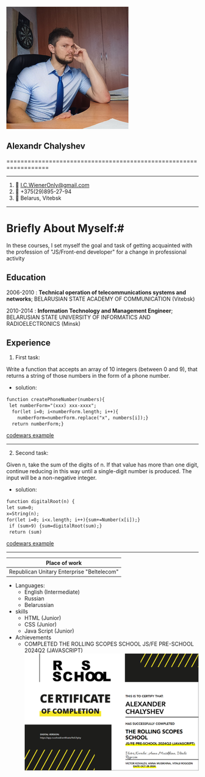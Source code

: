 
   
![foto](/images/foto.png)
## Alexandr Chalyshev ##
==================================================================
-------------------     ----------------------------
1. 📧                       I.C.WienerOnly@gmail.com
2. 📱                  +375(29)895-27-94
3. 🌇                       Belarus, Vitebsk
-------------------     ----------------------------

# Briefly About Myself:#
In these courses, I set myself the goal and task of getting acquainted with the profession of "JS/Front-end developer" for a change in professional activity

Education
---------

2006-2010 
:   **Technical operation of 
telecommunications systems and networks**; 
BELARUSIAN STATE ACADEMY OF COMMUNICATION 
(Vitebsk)

2010-2014
:   **Information Technology and Management Engineer**; 
BELARUSIAN STATE UNIVERSITY OF INFORMATICS AND RADIOELECTRONICS (Minsk)

Experience
----------
1.  First task:

 Write a function that accepts an array of 10 integers (between 0 and 9), that returns a string of those numbers in the form of a phone number.
* solution:
```
function createPhoneNumber(numbers){
 let numberForm="(xxx) xxx-xxxx";
  for(let i=0; i<numberForm.length; i++){
    numberForm=numberForm.replace("x", numbers[i]);}
  return numberForm;}
```
[codewars example](https://www.codewars.com/kata/525f50e3b73515a6db000b83/train/javascript "example of a solution on the site")

----------
2. Second task:

Given n, take the sum of the digits of n. If that value has more than one digit, continue reducing in this way until a single-digit number is produced. The input will be a non-negative integer.
* solution:
```
function digitalRoot(n) {
let sum=0;
x=String(n);
for(let i=0; i<x.length; i++){sum+=Number(x[i]);}
 if (sum>9) {sum=digitalRoot(sum);} 
 return (sum)
```
[codewars example](https://www.codewars.com/kata/541c8630095125aba6000c00/train/javascript "example of a solution on the site")

----------------------------------------
|Place of work|
|:---------:|
| Republican Unitary Enterprise "Beltelecom"|
* Languages:
     * English (Intermediate)
     * Russian 
     * Belarussian
* skills
    * HTML (Junior)
    * CSS (Junior)
    * Java Script (Junior)
* Achievements
    *  COMPLETED THE ROLLING SCOPES SCHOOL JS/FE PRE-SCHOOL 2024Q2 (JAVASCRIPT)
  ![certificate](/images/certificate.png)
    
